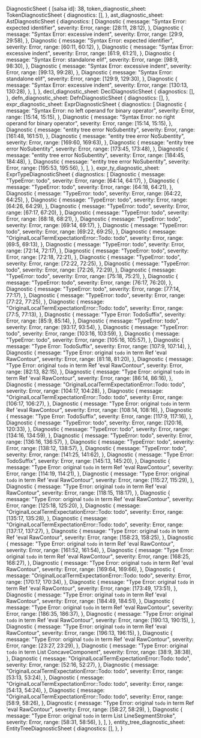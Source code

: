 DiagnosticSheet {
    [salsa id]: 38,
    token_diagnostic_sheet: TokenDiagnosticSheet {
        diagnostics: [],
    },
    ast_diagnostic_sheet: AstDiagnosticSheet {
        diagnostics: [
            Diagnostic {
                message: "Syntax Error: expected identifier",
                severity: Error,
                range: [28:11, 28:12),
            },
            Diagnostic {
                message: "Syntax Error: excessive indent",
                severity: Error,
                range: [29:9, 29:58),
            },
            Diagnostic {
                message: "Syntax Error: expected identifier",
                severity: Error,
                range: [60:11, 60:12),
            },
            Diagnostic {
                message: "Syntax Error: excessive indent",
                severity: Error,
                range: [61:9, 61:21),
            },
            Diagnostic {
                message: "Syntax Error: standalone elif",
                severity: Error,
                range: [98:9, 98:30),
            },
            Diagnostic {
                message: "Syntax Error: excessive indent",
                severity: Error,
                range: [99:13, 99:28),
            },
            Diagnostic {
                message: "Syntax Error: standalone elif",
                severity: Error,
                range: [129:9, 129:30),
            },
            Diagnostic {
                message: "Syntax Error: excessive indent",
                severity: Error,
                range: [130:13, 130:28),
            },
        ],
    },
    decl_diagnostic_sheet: DeclDiagnosticSheet {
        diagnostics: [],
    },
    defn_diagnostic_sheet: DefnDiagnosticSheet {
        diagnostics: [],
    },
    expr_diagnostic_sheet: ExprDiagnosticSheet {
        diagnostics: [
            Diagnostic {
                message: "Syntax Error: no left operand for binary operator",
                severity: Error,
                range: [15:14, 15:15),
            },
            Diagnostic {
                message: "Syntax Error: no right operand for binary operator",
                severity: Error,
                range: [15:14, 15:15),
            },
            Diagnostic {
                message: "entity tree error NoSubentity",
                severity: Error,
                range: [161:48, 161:51),
            },
            Diagnostic {
                message: "entity tree error NoSubentity",
                severity: Error,
                range: [169:60, 169:63),
            },
            Diagnostic {
                message: "entity tree error NoSubentity",
                severity: Error,
                range: [173:45, 173:48),
            },
            Diagnostic {
                message: "entity tree error NoSubentity",
                severity: Error,
                range: [184:45, 184:48),
            },
            Diagnostic {
                message: "entity tree error NoSubentity",
                severity: Error,
                range: [195:53, 195:56),
            },
        ],
    },
    expr_ty_diagnostic_sheet: ExprTypeDiagnosticSheet {
        diagnostics: [
            Diagnostic {
                message: "TypeError: todo",
                severity: Error,
                range: [64:14, 64:17),
            },
            Diagnostic {
                message: "TypeError: todo",
                severity: Error,
                range: [64:18, 64:21),
            },
            Diagnostic {
                message: "TypeError: todo",
                severity: Error,
                range: [64:22, 64:25),
            },
            Diagnostic {
                message: "TypeError: todo",
                severity: Error,
                range: [64:26, 64:29),
            },
            Diagnostic {
                message: "TypeError: todo",
                severity: Error,
                range: [67:17, 67:20),
            },
            Diagnostic {
                message: "TypeError: todo",
                severity: Error,
                range: [68:18, 68:21),
            },
            Diagnostic {
                message: "TypeError: todo",
                severity: Error,
                range: [69:14, 69:17),
            },
            Diagnostic {
                message: "TypeError: todo",
                severity: Error,
                range: [69:22, 69:25),
            },
            Diagnostic {
                message: "OriginalLocalTermExpectationError::Todo: todo",
                severity: Error,
                range: [69:5, 69:13),
            },
            Diagnostic {
                message: "TypeError: todo",
                severity: Error,
                range: [72:14, 72:17),
            },
            Diagnostic {
                message: "TypeError: todo",
                severity: Error,
                range: [72:18, 72:21),
            },
            Diagnostic {
                message: "TypeError: todo",
                severity: Error,
                range: [72:22, 72:25),
            },
            Diagnostic {
                message: "TypeError: todo",
                severity: Error,
                range: [72:26, 72:29),
            },
            Diagnostic {
                message: "TypeError: todo",
                severity: Error,
                range: [75:18, 75:21),
            },
            Diagnostic {
                message: "TypeError: todo",
                severity: Error,
                range: [76:17, 76:20),
            },
            Diagnostic {
                message: "TypeError: todo",
                severity: Error,
                range: [77:14, 77:17),
            },
            Diagnostic {
                message: "TypeError: todo",
                severity: Error,
                range: [77:22, 77:25),
            },
            Diagnostic {
                message: "OriginalLocalTermExpectationError::Todo: todo",
                severity: Error,
                range: [77:5, 77:13),
            },
            Diagnostic {
                message: "Type Error: TodoSuffix",
                severity: Error,
                range: [85:9, 85:14),
            },
            Diagnostic {
                message: "TypeError: todo",
                severity: Error,
                range: [93:17, 93:54),
            },
            Diagnostic {
                message: "TypeError: todo",
                severity: Error,
                range: [103:16, 103:59),
            },
            Diagnostic {
                message: "TypeError: todo",
                severity: Error,
                range: [105:16, 105:57),
            },
            Diagnostic {
                message: "Type Error: TodoSuffix",
                severity: Error,
                range: [107:9, 107:14),
            },
            Diagnostic {
                message: "Type Error: original `todo` in term Ref 'eval RawContour",
                severity: Error,
                range: [81:18, 81:20),
            },
            Diagnostic {
                message: "Type Error: original `todo` in term Ref 'eval RawContour",
                severity: Error,
                range: [82:13, 82:15),
            },
            Diagnostic {
                message: "Type Error: original `todo` in term Ref 'eval RawContour",
                severity: Error,
                range: [86:14, 86:16),
            },
            Diagnostic {
                message: "OriginalLocalTermExpectationError::Todo: todo",
                severity: Error,
                range: [104:17, 104:28),
            },
            Diagnostic {
                message: "OriginalLocalTermExpectationError::Todo: todo",
                severity: Error,
                range: [106:17, 106:27),
            },
            Diagnostic {
                message: "Type Error: original `todo` in term Ref 'eval RawContour",
                severity: Error,
                range: [108:14, 108:16),
            },
            Diagnostic {
                message: "Type Error: TodoSuffix",
                severity: Error,
                range: [117:9, 117:16),
            },
            Diagnostic {
                message: "TypeError: todo",
                severity: Error,
                range: [120:16, 120:33),
            },
            Diagnostic {
                message: "TypeError: todo",
                severity: Error,
                range: [134:16, 134:59),
            },
            Diagnostic {
                message: "TypeError: todo",
                severity: Error,
                range: [136:16, 136:57),
            },
            Diagnostic {
                message: "TypeError: todo",
                severity: Error,
                range: [138:12, 138:57),
            },
            Diagnostic {
                message: "TypeError: todo",
                severity: Error,
                range: [141:25, 141:62),
            },
            Diagnostic {
                message: "Type Error: TodoSuffix",
                severity: Error,
                range: [145:13, 145:20),
            },
            Diagnostic {
                message: "Type Error: original `todo` in term Ref 'eval RawContour",
                severity: Error,
                range: [114:19, 114:21),
            },
            Diagnostic {
                message: "Type Error: original `todo` in term Ref 'eval RawContour",
                severity: Error,
                range: [115:27, 115:29),
            },
            Diagnostic {
                message: "Type Error: original `todo` in term Ref 'eval RawContour",
                severity: Error,
                range: [118:15, 118:17),
            },
            Diagnostic {
                message: "Type Error: original `todo` in term Ref 'eval RawContour",
                severity: Error,
                range: [125:18, 125:20),
            },
            Diagnostic {
                message: "OriginalLocalTermExpectationError::Todo: todo",
                severity: Error,
                range: [135:17, 135:28),
            },
            Diagnostic {
                message: "OriginalLocalTermExpectationError::Todo: todo",
                severity: Error,
                range: [137:17, 137:27),
            },
            Diagnostic {
                message: "Type Error: original `todo` in term Ref 'eval RawContour",
                severity: Error,
                range: [158:23, 158:25),
            },
            Diagnostic {
                message: "Type Error: original `todo` in term Ref 'eval RawContour",
                severity: Error,
                range: [161:52, 161:54),
            },
            Diagnostic {
                message: "Type Error: original `todo` in term Ref 'eval RawContour",
                severity: Error,
                range: [168:25, 168:27),
            },
            Diagnostic {
                message: "Type Error: original `todo` in term Ref 'eval RawContour",
                severity: Error,
                range: [169:64, 169:66),
            },
            Diagnostic {
                message: "OriginalLocalTermExpectationError::Todo: todo",
                severity: Error,
                range: [170:17, 170:34),
            },
            Diagnostic {
                message: "Type Error: original `todo` in term Ref 'eval RawContour",
                severity: Error,
                range: [173:49, 173:51),
            },
            Diagnostic {
                message: "Type Error: original `todo` in term Ref 'eval RawContour",
                severity: Error,
                range: [184:49, 184:51),
            },
            Diagnostic {
                message: "Type Error: original `todo` in term Ref 'eval RawContour",
                severity: Error,
                range: [186:35, 186:37),
            },
            Diagnostic {
                message: "Type Error: original `todo` in term Ref 'eval RawContour",
                severity: Error,
                range: [190:13, 190:15),
            },
            Diagnostic {
                message: "Type Error: original `todo` in term Ref 'eval RawContour",
                severity: Error,
                range: [196:13, 196:15),
            },
            Diagnostic {
                message: "Type Error: original `todo` in term Ref 'eval RawContour",
                severity: Error,
                range: [23:27, 23:29),
            },
            Diagnostic {
                message: "Type Error: original `todo` in term List ConcaveComponent",
                severity: Error,
                range: [38:9, 38:38),
            },
            Diagnostic {
                message: "OriginalLocalTermExpectationError::Todo: todo",
                severity: Error,
                range: [52:16, 52:27),
            },
            Diagnostic {
                message: "OriginalLocalTermExpectationError::Todo: todo",
                severity: Error,
                range: [53:13, 53:24),
            },
            Diagnostic {
                message: "OriginalLocalTermExpectationError::Todo: todo",
                severity: Error,
                range: [54:13, 54:24),
            },
            Diagnostic {
                message: "OriginalLocalTermExpectationError::Todo: todo",
                severity: Error,
                range: [58:9, 58:26),
            },
            Diagnostic {
                message: "Type Error: original `todo` in term Ref 'eval RawContour",
                severity: Error,
                range: [58:27, 58:29),
            },
            Diagnostic {
                message: "Type Error: original `todo` in term List LineSegmentStroke",
                severity: Error,
                range: [58:31, 58:56),
            },
        ],
    },
    entity_tree_diagnostic_sheet: EntityTreeDiagnosticSheet {
        diagnostics: [],
    },
}